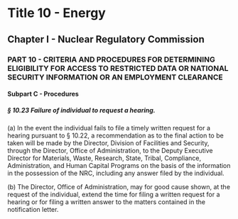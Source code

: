 
# Title 10 - Energy
## Chapter I - Nuclear Regulatory Commission
### PART 10 - CRITERIA AND PROCEDURES FOR DETERMINING ELIGIBILITY FOR ACCESS TO RESTRICTED DATA OR NATIONAL SECURITY INFORMATION OR AN EMPLOYMENT CLEARANCE
#### Subpart C - Procedures
##### § 10.23 Failure of individual to request a hearing.

(a) In the event the individual fails to file a timely written request for a hearing pursuant to § 10.22, a recommendation as to the final action to be taken will be made by the Director, Division of Facilities and Security, through the Director, Office of Administration, to the Deputy Executive Director for Materials, Waste, Research, State, Tribal, Compliance, Administration, and Human Capital Programs on the basis of the information in the possession of the NRC, including any answer filed by the individual.

(b) The Director, Office of Administration, may for good cause shown, at the request of the individual, extend the time for filing a written request for a hearing or for filing a written answer to the matters contained in the notification letter.
